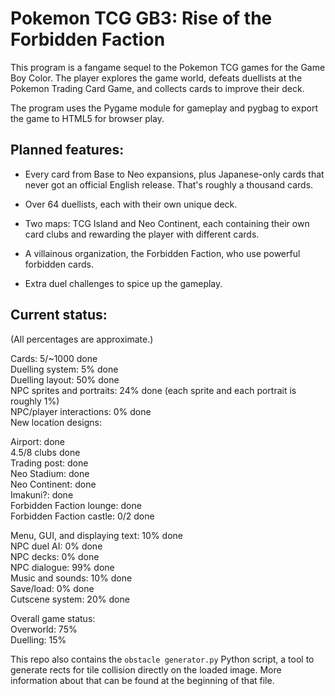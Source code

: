 # Pokemon TCG GB3: Rise of the Forbidden Faction

This program is a fangame sequel to the Pokemon TCG games for the Game Boy Color. The player explores the game world, defeats duellists at the Pokemon Trading Card Game, and collects cards to improve their deck.

The program uses the Pygame module for gameplay and pygbag to export the game to HTML5 for browser play.

## Planned features:

* Every card from Base to Neo expansions, plus Japanese-only cards that never got an official English release. That's roughly a thousand cards.

* Over 64 duellists, each with their own unique deck.

* Two maps: TCG Island and Neo Continent, each containing their own card clubs and rewarding the player with different cards.

* A villainous organization, the Forbidden Faction, who use powerful forbidden cards.

* Extra duel challenges to spice up the gameplay.

## Current status:

(All percentages are approximate.)

Cards: 5/~1000 done  
Duelling system: 5% done  
Duelling layout: 50% done  
NPC sprites and portraits: 24% done (each sprite and each portrait is roughly 1%)  
NPC/player interactions: 0% done  
New location designs:  

Airport: done  
4.5/8 clubs done  
Trading post: done  
Neo Stadium: done  
Neo Continent: done  
Imakuni?: done  
Forbidden Faction lounge: done  
Forbidden Faction castle: 0/2 done  
 
Menu, GUI, and displaying text: 10% done  
NPC duel AI: 0% done  
NPC decks: 0% done  
NPC dialogue: 99% done  
Music and sounds: 10% done  
Save/load: 0% done  
Cutscene system: 20% done

Overall game status:  
Overworld: 75%  
Duelling: 15%  

This repo also contains the `obstacle generator.py` Python script, a tool to generate rects for tile collision directly on the loaded image. More information about that can be found at the beginning of that file.